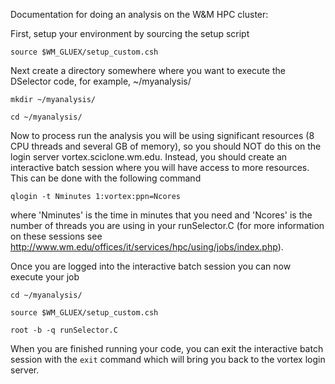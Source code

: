 Documentation for doing an analysis on the W&M HPC cluster:

First, setup your environment by sourcing the setup script

`source $WM_GLUEX/setup_custom.csh`

Next create a directory somewhere where you want to execute the DSelector code, for example, ~/myanalysis/

`mkdir ~/myanalysis/`

`cd ~/myanalysis/`

Now to process run the analysis you will be using significant resources (8 CPU threads and several GB of memory), so you should NOT do this on the login server vortex.sciclone.wm.edu.  Instead, you should create an interactive batch session where you will have access to more resources.  This can be done with the following command

`qlogin -t Nminutes 1:vortex:ppn=Ncores`

where 'Nminutes' is the time in minutes that you need and 'Ncores' is the number of threads you are using in your runSelector.C (for more information on these sessions see http://www.wm.edu/offices/it/services/hpc/using/jobs/index.php).

Once you are logged into the interactive batch session you can now execute your job 

`cd ~/myanalysis/`

`source $WM_GLUEX/setup_custom.csh`

`root -b -q runSelector.C`

When you are finished running your code, you can exit the interactive batch session with the `exit` command which will bring you back to the vortex login server.

